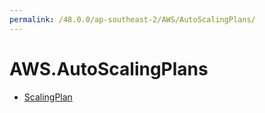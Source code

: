 ```yaml
---
permalink: /48.0.0/ap-southeast-2/AWS/AutoScalingPlans/
---
```


# AWS.AutoScalingPlans



* [ScalingPlan](ScalingPlan.md)